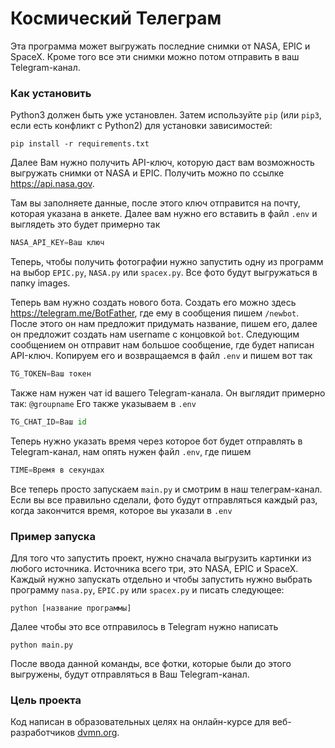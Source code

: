 # Космический Телеграм

Эта программа может выгружать последние снимки от NASA, EPIC и SpaceX. Кроме того все эти снимки можно потом отправить в ваш Telegram-канал.

### Как установить

Python3 должен быть уже установлен. 
Затем используйте `pip` (или `pip3`, если есть конфликт с Python2) для установки зависимостей:
```
pip install -r requirements.txt
```

Далее Вам нужно получить API-ключ, которую даст вам возможность выгружать снимки от NASA и EPIC.
Получить можно по ссылке https://api.nasa.gov.

Там вы заполняете данные, после этого ключ отправится на почту, которая указана в анкете.
Далее вам нужно его вставить в файл `.env` и выглядеть это будет примерно так
```python
NASA_API_KEY=Ваш ключ
```

Теперь, чтобы получить фотографии нужно запустить одну из программ на выбор `EPIC.py`, `NASA.py` или `spacex.py`. 
Все фото будут выгружаться в папку images.

Теперь вам нужно создать нового бота. Создать его можно здесь https://telegram.me/BotFather, где ему в сообщения пишем 
`/newbot`. После этого он нам предложит придумать название, пишем его, далее он предложит создать нам username с концовкой `bot`.
Следующим сообщением он отправит нам большое сообщение, где будет написан API-ключ. Копируем его и возвращаемся в файл `.env`
и пишем вот так 
```python
TG_TOKEN=Ваш токен
```
Также нам нужен чат id вашего Telegram-канала. Он выглядит примерно так: `@groupname` Его также указываем в `.env`
```python
TG_CHAT_ID=Ваш id
```

Теперь нужно указать время через которое бот будет отправлять в Telegram-канал, нам опять нужен файл `.env`, где пишем 
```python
TIME=Время в секундах
```
Все теперь просто запускаем `main.py` и смотрим в наш телеграм-канал. Если вы все правильно сделали, фото будут отправляться каждый раз, когда закончится время, которое вы указали в `.env`

### Пример запуска
Для того что запустить проект, нужно сначала выгрузить картинки из любого источника. Источника всего три, это NASA, EPIC и SpaceX. Каждый нужно запускать отдельно и чтобы запустить нужно выбрать программу `nasa.py`, `EPIC.py` или `spacex.py` и писать следующее:
```
python [название программы]
```
Далее чтобы это все отправилось в Telegram нужно написать 
```
python main.py
```
После ввода данной команды, все фотки, которые были до этого выгружены, будут отправляться в Ваш Telegram-канал.
### Цель проекта

Код написан в образовательных целях на онлайн-курсе для веб-разработчиков [dvmn.org](https://dvmn.org/).
